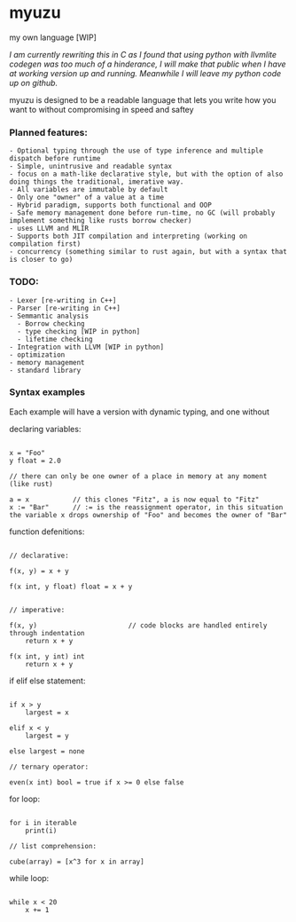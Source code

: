 # myuzu
 my own language [WIP]

*I am currently rewriting this in C as I found that using python with llvmlite codegen was too much of a hinderance, I will make that public when I have at working version up and running. Meanwhile I will leave my python code up on github.*

myuzu is designed to be a readable language that lets you write how you want to without compromising in speed and saftey

### Planned features:
    - Optional typing through the use of type inference and multiple dispatch before runtime
    - Simple, unintrusive and readable syntax
    - focus on a math-like declarative style, but with the option of also doing things the traditional, imerative way.
    - All variables are immutable by default
    - Only one "owner" of a value at a time
    - Hybrid paradigm, supports both functional and OOP
    - Safe memory management done before run-time, no GC (will probably implement something like rusts borrow checker)
    - uses LLVM and MLIR
    - Supports both JIT compilation and interpreting (working on compilation first)
    - concurrency (something similar to rust again, but with a syntax that is closer to go)

### TODO:
    - Lexer [re-writing in C++]
    - Parser [re-writing in C++]
    - Semmantic analysis
      - Borrow checking 
      - type checking [WIP in python]
      - lifetime checking
    - Integration with LLVM [WIP in python]
    - optimization
    - memory management
    - standard library

### Syntax examples


Each example will have a version with dynamic typing, and one without

declaring variables:
```

x = "Foo"
y float = 2.0

// there can only be one owner of a place in memory at any moment (like rust)

a = x           // this clones "Fitz", a is now equal to "Fitz"
x := "Bar"      // := is the reassignment operator, in this situation the variable x drops ownership of "Foo" and becomes the owner of "Bar"

```

function defenitions:
```

// declarative:

f(x, y) = x + y

f(x int, y float) float = x + y   


// imperative:

f(x, y)                       // code blocks are handled entirely through indentation
    return x + y

f(x int, y int) int         
    return x + y

```



if elif else statement:
```

if x > y
    largest = x

elif x < y
    largest = y

else largest = none

// ternary operator:

even(x int) bool = true if x >= 0 else false

```
for loop:
```

for i in iterable
    print(i)

// list comprehension:

cube(array) = [x^3 for x in array]

```
while loop:
```

while x < 20
    x += 1
    
```
